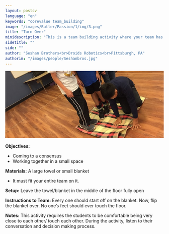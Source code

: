 ```yaml
---
layout: postcv
language: "en"
keywords: "corevalue team_building"
image: "/images/Butler/Passion/1/img/3.png"
title: "Turn Over"
minidescription: "This is a team building activity where your team has to flip over the towel they are standing on."
sidetitle: ""
side: ""
author: "Seshan Brothers<br>Droids Robotics<br>Pittsburgh, PA"
authorim: "/images/people/Seshanbros.jpg"
---
```



<img src="/images/CoreValues/TurnOver.jpg" style="max-width: 100%">

<b>Objectives:</b>
- Coming to a consensus
- Working together in a small
space

<b>Materials:</b>
A large towel or small blanket
- It must fit your entire team on it.

<b>Setup:</b>
Leave the towel/blanket in the middle of the floor fully open

<b>Instructions to Team:</b>
Every one should start off on the blanket. Now, flip the blanket over. No one’s feet should ever touch the floor.

<b>Notes:</b>
This activity requires the students to be comfortable being very close to each other/ touch each other.
During the activity, listen to their conversation and decision making process.
